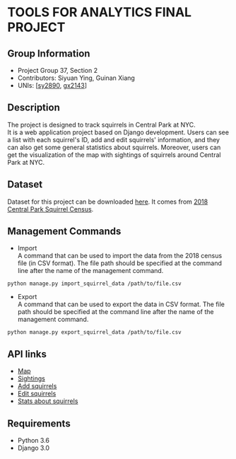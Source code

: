 # TOOLS FOR ANALYTICS FINAL PROJECT
## Group Information
* Project Group 37, Section 2
* Contributors: Siyuan Ying, Guinan Xiang
* UNIs: [[sy2890](https://github.com/sy2890), [gx2143](https://github.com/Amber-Xiang)]         

## Description
The project is designed to track squirrels in Central Park at NYC.    
It is a web application project based on Django development. Users can see a list with each squirrel's ID, add and edit squirrels' information, and they can also get some general statistics about squirrels. Moreover, users can get the visualization of the map with sightings of squirrels around Central Park at NYC.       

## Dataset
Dataset for this project can be downloaded [here](https://data.cityofnewyork.us/api/views/vfnx-vebw/rows.csv).
It comes from [2018 Central Park Squirrel Census](https://data.cityofnewyork.us/Environment/2018-Central-Park-Squirrel-Census-Squirrel-Data/vfnx-vebw).         

## Management Commands
* Import     
A command that can be used to import the data from the 2018 census file (in CSV format). The file path should be specified at the command line after the name of the management command. 
```
python manage.py import_squirrel_data /path/to/file.csv
```     
* Export      
A command that can be used to export the data in CSV format. The file path should be specified at the command line after the name of the management command.
```
python manage.py export_squirrel_data /path/to/file.csv
```       

## API links
* [Map](https://engaged-plasma-253100.appspot.com/map/)
* [Sightings](https://engaged-plasma-253100.appspot.com/sightings/)
* [Add squirrels](https://engaged-plasma-253100.appspot.com/sightings/add/)
* [Edit squirrels](https://engaged-plasma-253100.appspot.com/sightings/37F-PM-1014-03/)
* [Stats about squirrels](https://engaged-plasma-253100.appspot.com/sightings/stats/)        

## Requirements
* Python 3.6
* Django 3.0

